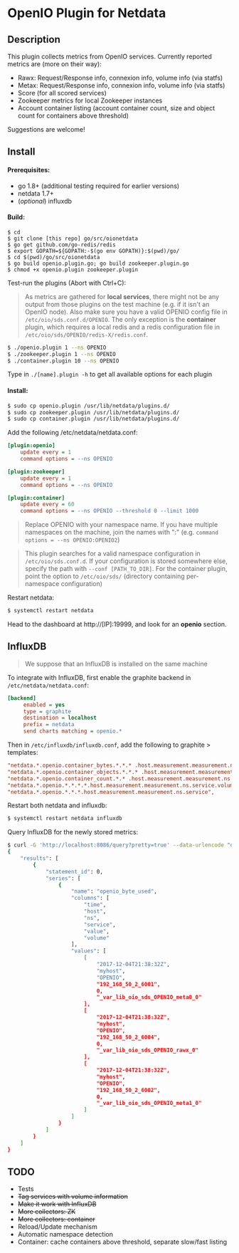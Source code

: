 OpenIO Plugin for Netdata
===

Description
---

This plugin collects metrics from OpenIO services. Currently reported metrics are (more on their way):

- Rawx: Request/Response info, connexion info, volume info (via statfs)
- Metax: Request/Response info, connexion info, volume info (via statfs)
- Score (for all scored services)
- Zookeeper metrics for local Zookeeper instances
- Account container listing (account container count, size and object count for containers above threshold)

Suggestions are welcome!

Install
---

#### Prerequisites:
- go 1.8+ (additional testing required for earlier versions)
- netdata 1.7+
- (*optional*) influxdb


#### Build:

```
$ cd
$ git clone [this repo] go/src/oionetdata
$ go get github.com/go-redis/redis
$ export GOPATH=${GOPATH:-$(go env GOPATH)}:$(pwd)/go/
$ cd $(pwd)/go/src/oionetdata
$ go build openio.plugin.go; go build zookeeper.plugin.go
$ chmod +x openio.plugin zookeeper.plugin
```

Test-run the plugins (Abort with Ctrl+C):

> As metrics are gathered for __local services__, there might not be any output from those plugins on the test machine (e.g. if it isn't an OpenIO node). Also make sure you have a valid OPENIO config file in `/etc/oio/sds.conf.d/OPENIO`. The only exception is the __container__ plugin, which requires a local redis and a redis configuration file in `/etc/oio/sds/OPENIO/redis-X/redis.conf`.

```sh
$ ./openio.plugin 1 --ns OPENIO
$ ./zookeeper.plugin 1 --ns OPENIO
$ ./container.plugin 10 --ns OPENIO
```

Type in `./[name].plugin -h` to get all available options for each plugin

#### Install:
```sh
$ sudo cp openio.plugin /usr/lib/netdata/plugins.d/
$ sudo cp zookeeper.plugin /usr/lib/netdata/plugins.d/
$ sudo cp container.plugin /usr/lib/netdata/plugins.d/
```

Add the following /etc/netdata/netdata.conf:
```ini
[plugin:openio]
    update every = 1
    command options = --ns OPENIO

[plugin:zookeeper]
    update every = 1
    command options = --ns OPENIO

[plugin:container]
    update every = 60
    command options = --ns OPENIO --threshold 0 --limit 1000
```

> Replace OPENIO with your namespace name. If you have multiple namespaces on the machine, join the names with ":" (e.g. `command options = --ns OPENIO:OPENIO2`)

> This plugin searches for a valid namespace configuration in `/etc/oio/sds.conf.d`. If your configuration is stored somewhere else, specify the path with `--conf [PATH_TO_DIR]`. For the container plugin, point the option to `/etc/oio/sds/` (directory containing per-namespace configuration)

Restart netdata:
```sh
$ systemctl restart netdata
```

Head to the dashboard at http://[IP]:19999, and look for an __openio__ section.

InfluxDB
---

> We suppose that an InfluxDB is installed on the same machine

To integrate with InfluxDB, first enable the graphite backend in `/etc/netdata/netdata.conf`:


```ini
[backend]
     enabled = yes
     type = graphite
     destination = localhost
     prefix = netdata
     send charts matching = openio.*
```

Then in `/etc/influxdb/influxdb.conf`, add the following to graphite > templates:

```ini
"netdata.*.openio.container_bytes.*.*.* .host.measurement.measurement.ns.account.container",
"netdata.*.openio.container_objects.*.*.* .host.measurement.measurement.ns.account.container",
"netdata.*.openio.container_count.*.* .host.measurement.measurement.ns.account",
"netdata.*.openio.*.*.*.*.host.measurement.measurement.ns.service.volume",
"netdata.*.openio.*.*.*.host.measurement.measurement.ns.service",
```

Restart both netdata and influxdb:

```sh
$ systemctl restart netdata influxdb
```

Query InfluxDB for the newly stored metrics:

```sh
$ curl -G 'http://localhost:8086/query?pretty=true' --data-urlencode "db=graphite" --data-urlencode "q=SELECT * from openio_byte_used limit 3"
{
    "results": [
        {
            "statement_id": 0,
            "series": [
                {
                    "name": "openio_byte_used",
                    "columns": [
                        "time",
                        "host",
                        "ns",
                        "service",
                        "value",
                        "volume"
                    ],
                    "values": [
                        [
                            "2017-12-04T21:38:32Z",
                            "myhost",
                            "OPENIO",
                            "192_168_50_2_6001",
                            0,
                            "_var_lib_oio_sds_OPENIO_meta0_0"
                        ],
                        [
                            "2017-12-04T21:38:32Z",
                            "myhost",
                            "OPENIO",
                            "192_168_50_2_6004",
                            0,
                            "_var_lib_oio_sds_OPENIO_rawx_0"
                        ],
                        [
                            "2017-12-04T21:38:32Z",
                            "myhost",
                            "OPENIO",
                            "192_168_50_2_6002",
                            0,
                            "_var_lib_oio_sds_OPENIO_meta1_0"
                        ]
                    ]
                }
            ]
        }
    ]
}
```

TODO
---

- Tests
- ~~Tag services with volume information~~
- ~~Make it work with InfluxDB~~
- ~~More collectors: ZK~~
- ~~More collectors: container~~
- Reload/Update mechanism
- Automatic namespace detection
- Container: cache containers above threshold, separate slow/fast listing

